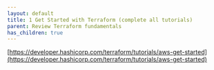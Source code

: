 ```yaml
---
layout: default
title: 1 Get Started with Terraform (complete all tutorials)
parent: Review Terraform fundamentals
has_children: true
---
```


[https://developer.hashicorp.com/terraform/tutorials/aws-get-started](https://developer.hashicorp.com/terraform/tutorials/aws-get-started)